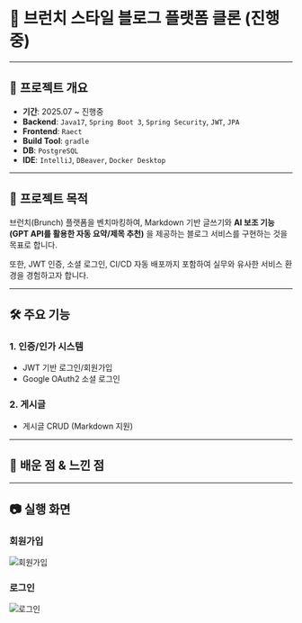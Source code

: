 # 📝 브런치 스타일 블로그 플랫폼 클론 (진행중)
---
## 📌 프로젝트 개요
- **기간**: 2025.07 ~ 진행중
- **Backend**: `Java17`, `Spring Boot 3`, `Spring Security`, `JWT`, `JPA`
- **Frontend**: `Raect`
- **Build Tool**: `gradle`
- **DB**: `PostgreSQL`
- **IDE**: `IntelliJ`, `DBeaver`, `Docker Desktop`

---
## 🎯 프로젝트 목적
브런치(Brunch) 플랫폼을 벤치마킹하여, Markdown 기반 글쓰기와 **AI 보조 기능(GPT API를 활용한 자동 요약/제목 추천)** 을 제공하는 블로그 서비스를 구현하는 것을 목표로 합니다.

또한, JWT 인증, 소셜 로그인, CI/CD 자동 배포까지 포함하여 실무와 유사한 서비스 환경을 경험하고자 합니다.

---
## 🛠 주요 기능
### 1. 인증/인가 시스템
- JWT 기반 로그인/회원가입
- Google OAuth2 소셜 로그인

### 2. 게시글
- 게시글 CRUD (Markdown 지원)

---
## 📖 배운 점 & 느낀 점


---
## 📷 실행 화면
### 회원가입
![회원가입](https://github.com/user-attachments/assets/95d7e134-1ed6-4c08-a9d1-5b921cff9f57)

### 로그인
![로그인](https://github.com/user-attachments/assets/f35a6d52-d1ca-45c7-ba91-7aa9ba3b4702)
